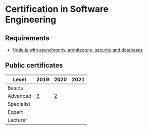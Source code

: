 # Certification in Software Engineering

## Requirements

- [Node.js with asynchronity, architecture, security and databases](Requirements/NodeJS.ru.md)

## Public certificates

| Level        | 2019 | 2020 | 2021 |
| ------------ | ---- | ---- | ---- |
| Basics       |      |      |      |
| Advanced     | [3](Public/2-Advanced/2019/README.md) | [2](Public/2-Advanced/2020/README.md) | |
| Specialist   |      |      |      |
| Expert       |      |      |      |
| Lecturer     |      |      |      |
